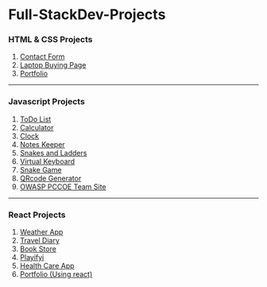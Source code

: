 # Full-StackDev-Projects

<h3>HTML & CSS Projects</h3>

1. [Contact Form](./Html-CSS/Contact-form)
2. [Laptop Buying Page](./Html-CSS/Laptop-buying%20site)
3. [Portfolio](https://intruder-sec.github.io/deep.github.io/)

<hr>

<h3>Javascript Projects</h3>

1. [ToDo List](./JavaScript-Projects/To-Do-List)
2. [Calculator](./JavaScript-Projects/Calculator/)
3. [Clock](./JavaScript-Projects/Clock/)
4. [Notes Keeper](./JavaScript-Projects/Notes%20Keeper/)
5. [Snakes and Ladders](./JavaScript-Projects/Snake-Ladder/)
6. [Virtual Keyboard](./JavaScript-Projects/Virtual_keyboard/)
7. [Snake Game](./JavaScript-Projects/Snake_Game/)
8. [QRcode Generator](./JavaScript-Projects/QrCode/)
9. [OWASP PCCOE Team Site](https://owasp-pccoe.web.app/)

<hr>

<h3>React Projects</h3>

1. [Weather App](https://intruder-sec.github.io/Weather-App-React/)
2. [Travel Diary](https://travel-diary-intruder.netlify.app/)
3. [Book Store](https://thebookmark.netlify.app/)
4. [Playifyi](https://playifyi.netlify.app/)
5. [Health Care App](https://healthcare-service.netlify.app/)
6. [Portfolio (Using react)](https://intruder-security.systems/)
